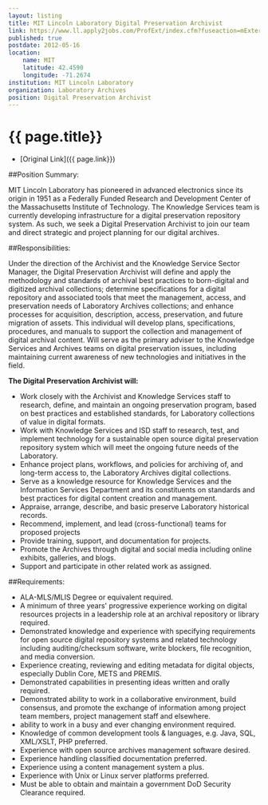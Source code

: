```yaml
---
layout: listing
title: MIT Lincoln Laboratory Digital Preservation Archivist
link: https://www.ll.apply2jobs.com/ProfExt/index.cfm?fuseaction=mExternal.showJob&RID=3506
published: true
postdate: 2012-05-16
location:
    name: MIT
    latitude: 42.4590
    longitude: -71.2674
institution: MIT Lincoln Laboratory
organization: Laboratory Archives
position: Digital Preservation Archivist
---
```



# {{ page.title}}

* [Original Link]({{ page.link}})

##Position Summary:

MIT Lincoln Laboratory has pioneered in advanced electronics since its origin in 1951 as a Federally Funded Research and Development Center of the Massachusetts Institute of Technology. The Knowledge Services team is currently developing infrastructure for a digital preservation repository system. As such, we seek a Digital Preservation Archivist to join our team and direct strategic and project planning for our digital archives.

##Responsibilities:

Under the direction of the Archivist and the Knowledge Service Sector Manager, the Digital Preservation Archivist will define and apply the methodology and standards of archival best practices to born-digital and digitized archival collections; determine specifications for a digital repository and associated tools that meet the management, access, and preservation needs of Laboratory Archives collections; and enhance processes for acquisition, description, access, preservation, and future migration of assets. This individual will develop plans, specifications, procedures, and manuals to support the collection and management of digital archival content. Will serve as the primary adviser to the Knowledge Services and Archives teams on digital preservation issues, including maintaining current awareness of new technologies and initiatives in the field. 

**The Digital Preservation Archivist will:**

* Work closely with the Archivist and Knowledge Services staff to research, define, and maintain an ongoing preservation program, based on best practices and established standards, for Laboratory collections of value in digital formats.
* Work with Knowledge Services and ISD staff to research, test, and implement technology for a sustainable open source digital preservation repository system which will meet the ongoing future needs of the Laboratory.
* Enhance project plans, workflows, and policies for archiving of, and long-term access to, the Laboratory Archives digital collections.
* Serve as a knowledge resource for Knowledge Services and the Information Services Department and its constituents on standards and best practices for digital content creation and management.
* Appraise, arrange, describe, and basic preserve Laboratory historical records.
* Recommend, implement, and lead (cross-functional) teams for proposed projects
* Provide training, support, and documentation for projects.
* Promote the Archives through digital and social media including online exhibits, galleries, and blogs.
* Support and participate in other related work as assigned.

##Requirements:

* ALA-MLS/MLIS Degree or equivalent required.
* A minimum of three years' progressive experience working on digital resources projects in a leadership role at an archival repository or library required.
* Demonstrated knowledge and experience with specifying requirements for open source digital repository systems and related technology including auditing/checksum software, write blockers, file recognition, and media conversion.
* Experience creating, reviewing and editing metadata for digital objects, especially Dublin Core, METS and PREMIS. 
* Demonstrated capabilities in presenting ideas written and orally required.
* Demonstrated ability to work in a collaborative environment, build consensus, and promote the exchange of information among project team members, project management staff and elsewhere.
* ability to work in a busy and ever changing environment required.
* Knowledge of common development tools & languages, e.g. Java, SQL, XML/XSLT, PHP preferred.
* Experience with open source archives management software desired.
* Experience handling classified documentation preferred.
* Experience using a content management system a plus.
* Experience with Unix or Linux server platforms preferred.
* Must be able to obtain and maintain a government DoD Security Clearance required.